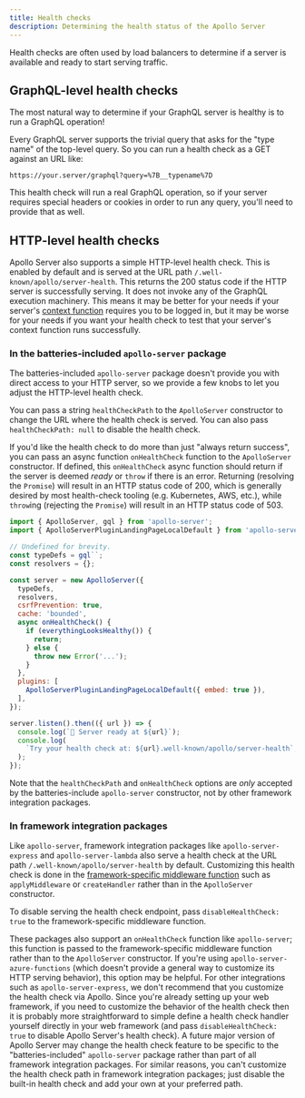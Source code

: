 ```yaml
---
title: Health checks
description: Determining the health status of the Apollo Server
---
```


Health checks are often used by load balancers to determine if a server is available and ready to start serving traffic.

## GraphQL-level health checks

The most natural way to determine if your GraphQL server is healthy is to run a GraphQL operation!

Every GraphQL server supports the trivial query that asks for the "type name" of the top-level query.  So you can run a health check as a GET against an URL like:

```
https://your.server/graphql?query=%7B__typename%7D
```

This health check will run a real GraphQL operation, so if your server requires special headers or cookies in order to run any query, you'll need to provide that as well.

## HTTP-level health checks

Apollo Server also supports a simple HTTP-level health check. This is enabled by default and is served at the URL path `/.well-known/apollo/server-health`. This returns the 200 status code if the HTTP server is successfully serving. It does not invoke any of the GraphQL execution machinery. This means it may be better for your needs if your server's [context function](../data/resolvers/#the-context-argument) requires you to be logged in, but it may be worse for your needs if you want your health check to test that your server's context function runs successfully.

### In the batteries-included `apollo-server` package

The batteries-included `apollo-server` package doesn't provide you with direct access to your HTTP server, so we provide a few knobs to let you adjust the HTTP-level health check.

You can pass a string `healthCheckPath` to the `ApolloServer` constructor to change the URL where the health check is served. You can also pass `healthCheckPath: null` to disable the health check.

If you'd like the health check to do more than just "always return success", you can pass an async function `onHealthCheck` function to the `ApolloServer` constructor. If defined, this `onHealthCheck` async function should return if the server is deemed _ready_ or `throw` if there is an error. Returning (resolving the `Promise`) will result in an HTTP status code of 200, which is generally desired by most health-check tooling (e.g. Kubernetes, AWS, etc.), while `throw`ing (rejecting the `Promise`) will result in an HTTP status code of 503.

```js {10-18}
import { ApolloServer, gql } from 'apollo-server';
import { ApolloServerPluginLandingPageLocalDefault } from 'apollo-server-core';

// Undefined for brevity.
const typeDefs = gql``;
const resolvers = {};

const server = new ApolloServer({
  typeDefs,
  resolvers,
  csrfPrevention: true,
  cache: 'bounded',
  async onHealthCheck() {
    if (everythingLooksHealthy()) {
      return;
    } else {
      throw new Error('...');
    }
  },
  plugins: [
    ApolloServerPluginLandingPageLocalDefault({ embed: true }),
  ],
});

server.listen().then(({ url }) => {
  console.log(`🚀 Server ready at ${url}`);
  console.log(
    `Try your health check at: ${url}.well-known/apollo/server-health`,
  );
});
```

Note that the `healthCheckPath` and `onHealthCheck`  options are *only* accepted by the batteries-include `apollo-server` constructor, not by other framework integration packages.

### In framework integration packages

Like `apollo-server`, framework integration packages like `apollo-server-express` and `apollo-server-lambda` also serve a health check at the URL path `/.well-known/apollo/server-health` by default. Customizing this health check is done in the [framework-specific middleware function](../api/apollo-server/#framework-specific-middleware-function) such as `applyMiddleware` or `createHandler` rather than in the `ApolloServer` constructor.

To disable serving the health check endpoint, pass `disableHealthCheck: true` to the framework-specific middleware function.

These packages also support an `onHealthCheck` function like `apollo-server`; this function is passed to the framework-specific middleware function rather than to the `ApolloServer` constructor. If you're using `apollo-server-azure-functions` (which doesn't provide a general way to customize its HTTP serving behavior), this option may be helpful. For other integrations such as `apollo-server-express`, we don't recommend that you customize the health check via Apollo. Since you're already setting up your web framework, if you need to customize the behavior of the health check then it is probably more straightforward to simple define a health check handler yourself directly in your web framework (and pass `disableHealthCheck: true` to disable Apollo Server's health check). A future major version of Apollo Server may change the health check feature to be specific to the "batteries-included" `apollo-server` package rather than part of all framework integration packages. For similar reasons, you can't customize the health check path in framework integration packages; just disable the built-in health check and add your own at your preferred path.
